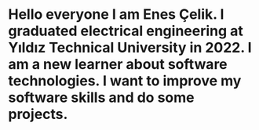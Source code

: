 # Hello everyone I am Enes Çelik.  I graduated electrical engineering at Yıldız Technical University in 2022. I am a new learner about software technologies. I want to improve my software skills and do some projects. 
